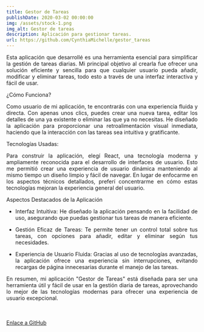 ```yaml
---
title: Gestor de Tareas
publishDate: 2020-03-02 00:00:00
img: /assets/stock-1.png
img_alt: Gestor de tareas
description: Aplicación para gestionar tareas. 
url: https://github.com/CynthiaMichelle/gestor_tareas
---
```

<style>
  p {
    text-align: justify;
  }
</style>
Esta aplicación que desarrollé es una herramienta esencial para simplificar la gestión de tareas diarias. Mi principal objetivo al crearla fue ofrecer una solución eficiente y sencilla para que cualquier usuario pueda añadir, modificar y eliminar tareas, todo esto a través de una interfaz interactiva y fácil de usar.

¿Cómo Funciona?

Como usuario de mi aplicación, te encontrarás con una experiencia fluida y directa. Con apenas unos clics, puedes crear una nueva tarea, editar los detalles de una ya existente o eliminar las que ya no necesitas. He diseñado la aplicación para proporcionar una retroalimentación visual inmediata, haciendo que la interacción con las tareas sea intuitiva y gratificante.

Tecnologías Usadas:

Para construir la aplicación, elegí React, una tecnología moderna y ampliamente reconocida para el desarrollo de interfaces de usuario. Esto me permitió crear una experiencia de usuario dinámica manteniendo al mismo tiempo un diseño limpio y fácil de navegar. En lugar de enfocarme en los aspectos técnicos detallados, preferí concentrarme en cómo estas tecnologías mejoran la experiencia general del usuario.

Aspectos Destacados de la Aplicación

- Interfaz Intuitiva: He diseñado la aplicación pensando en la facilidad de uso, asegurando que puedas gestionar tus tareas de manera eficiente.

- Gestión Eficaz de Tareas: Te permite tener un control total sobre tus tareas, con opciones para añadir, editar y eliminar según tus necesidades.

- Experiencia de Usuario Fluida: Gracias al uso de tecnologías avanzadas, la aplicación ofrece una experiencia sin interrupciones, evitando recargas de página innecesarias durante el manejo de las tareas.

En resumen, mi aplicación "Gestor de Tareas" está diseñada para ser una herramienta útil y fácil de usar en la gestión diaria de tareas, aprovechando lo mejor de las tecnologías modernas para ofrecer una experiencia de usuario excepcional.


<br>
<br>
<a href="https://github.com/CynthiaMichelle/gestor_tareas" target="_blank">Enlace a GitHub</a>
<br>
<br>
